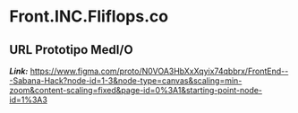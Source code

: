 # Front.INC.Fliflops.co

## URL Prototipo MedI/O
_**Link:**_ https://www.figma.com/proto/N0VOA3HbXxXqyix74qbbrx/FrontEnd---Sabana-Hack?node-id=1-3&node-type=canvas&scaling=min-zoom&content-scaling=fixed&page-id=0%3A1&starting-point-node-id=1%3A3
